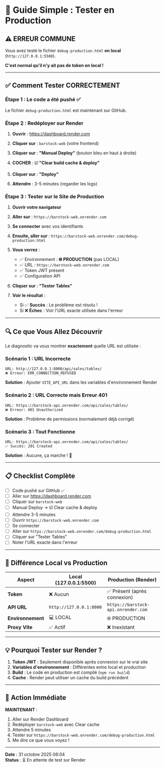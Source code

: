 # 🚀 Guide Simple : Tester en Production

## ⚠️ ERREUR COMMUNE

Vous avez testé le fichier `debug-production.html` **en local** (`http://127.0.0.1:5500`).

**C'est normal qu'il n'y ait pas de token en local !**

---

## ✅ Comment Tester CORRECTEMENT

### **Étape 1 : Le code a été pushé ✅**

Le fichier `debug-production.html` est maintenant sur GitHub.

### **Étape 2 : Redéployer sur Render**

1. **Ouvrir** : https://dashboard.render.com

2. **Cliquer sur** : `barstock-web` (votre frontend)

3. **Cliquer sur** : **"Manual Deploy"** (bouton bleu en haut à droite)

4. **COCHER** : ☑️ **"Clear build cache & deploy"**

5. **Cliquer sur** : **"Deploy"**

6. **Attendre** : 3-5 minutes (regarder les logs)

### **Étape 3 : Tester sur le Site de Production**

1. **Ouvrir votre navigateur**

2. **Aller sur** : `https://barstock-web.onrender.com`

3. **Se connecter** avec vos identifiants

4. **Ensuite, aller sur** : `https://barstock-web.onrender.com/debug-production.html`

5. **Vous verrez** :
   - ✅ Environnement : **🌐 PRODUCTION** (pas LOCAL)
   - ✅ URL : `https://barstock-web.onrender.com`
   - ✅ Token JWT présent
   - ✅ Configuration API

6. **Cliquer sur** : **"Tester Tables"**

7. **Voir le résultat** :
   - Si ✅ **Succès** : Le problème est résolu !
   - Si ❌ **Échec** : Voir l'URL exacte utilisée dans l'erreur

---

## 🔍 Ce que Vous Allez Découvrir

Le diagnostic va vous montrer **exactement** quelle URL est utilisée :

### **Scénario 1 : URL Incorrecte**
```
URL: http://127.0.0.1:8000/api/sales/tables/
❌ Erreur: ERR_CONNECTION_REFUSED
```
**Solution** : Ajouter `VITE_API_URL` dans les variables d'environnement Render

### **Scénario 2 : URL Correcte mais Erreur 401**
```
URL: https://barstock-api.onrender.com/api/sales/tables/
❌ Erreur: 401 Unauthorized
```
**Solution** : Problème de permissions (normalement déjà corrigé)

### **Scénario 3 : Tout Fonctionne**
```
URL: https://barstock-api.onrender.com/api/sales/tables/
✅ Succès: 201 Created
```
**Solution** : Aucune, ça marche ! 🎉

---

## 📋 Checklist Complète

- [ ] Code pushé sur GitHub ✅
- [ ] Aller sur https://dashboard.render.com
- [ ] Cliquer sur `barstock-web`
- [ ] Manual Deploy → ☑️ Clear cache & deploy
- [ ] Attendre 3-5 minutes
- [ ] Ouvrir `https://barstock-web.onrender.com`
- [ ] Se connecter
- [ ] Aller sur `https://barstock-web.onrender.com/debug-production.html`
- [ ] Cliquer sur "Tester Tables"
- [ ] Noter l'URL exacte dans l'erreur

---

## 🎯 Différence Local vs Production

| Aspect | Local (127.0.0.1:5500) | Production (Render) |
|--------|------------------------|---------------------|
| **Token** | ❌ Aucun | ✅ Présent (après connexion) |
| **API URL** | `http://127.0.0.1:8000` | `https://barstock-api.onrender.com` |
| **Environnement** | 💻 LOCAL | 🌐 PRODUCTION |
| **Proxy Vite** | ✅ Actif | ❌ Inexistant |

---

## 💡 Pourquoi Tester sur Render ?

1. **Token JWT** : Seulement disponible après connexion sur le vrai site
2. **Variables d'environnement** : Différentes entre local et production
3. **Build** : Le code en production est compilé (`npm run build`)
4. **Cache** : Render peut utiliser un cache du build précédent

---

## 🚨 Action Immédiate

**MAINTENANT** :

1. Aller sur Render Dashboard
2. Redéployer `barstock-web` avec Clear cache
3. Attendre 5 minutes
4. Tester sur `https://barstock-web.onrender.com/debug-production.html`
5. Me dire ce que vous voyez !

---

**Date** : 31 octobre 2025 06:04  
**Status** : ⏳ En attente de test sur Render
